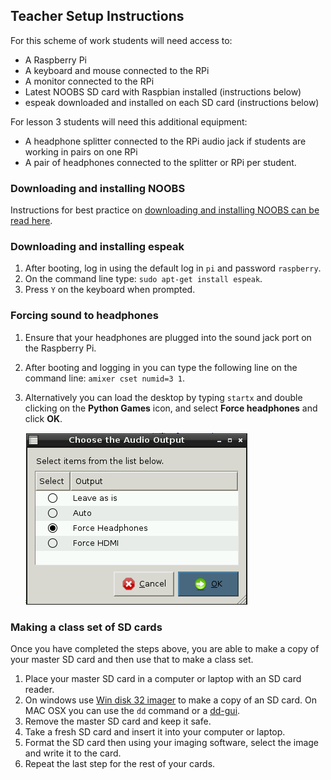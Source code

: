 ## Teacher Setup Instructions

For this scheme of work students will need access to:

- A Raspberry Pi
- A keyboard and mouse connected to the RPi
- A monitor connected to the RPi
- Latest NOOBS SD card with Raspbian installed (instructions below)
- espeak downloaded and installed on each SD card (instructions below)

For lesson 3 students will need this additional equipment:

- A headphone splitter connected to the RPi audio jack if students are working in pairs on one RPi
- A pair of headphones connected to the splitter or RPi per student.


### Downloading and installing NOOBS

Instructions for best practice on [downloading and installing NOOBS can be read here](https://github.com/raspberrypi/documentation/blob/master/installation/noobs.md).


### Downloading and installing espeak

1. After booting, log in using the default log in `pi` and password `raspberry`.
2. On the command line type: `sudo apt-get install espeak`.
3. Press `Y` on the keyboard when prompted.


### Forcing sound to headphones

1. Ensure that your headphones are plugged into the sound jack port on the Raspberry Pi.
2. After booting and logging in you can type the following line on the command line: `amixer cset numid=3 1`.
3. Alternatively you can load the desktop by typing `startx` and double clicking on the **Python Games** icon, and select **Force headphones** and click **OK**.

	![](Lesson-3/audio_output.png)
	
### Making a class set of SD cards

Once you have completed the steps above, you are able to make a copy of your master SD card and then use that to make a class set.

1. Place your master SD card in a computer or laptop with an SD card reader. 
2. On windows use [Win disk 32 imager](http://sourceforge.net/projects/win32diskimager/) to make a copy of an SD card. On MAC OSX you can use the `dd` command or a [dd-gui](http://www.gingerbeardman.com/dd-gui/).
3. Remove the master SD card and keep it safe.
4. Take a fresh SD card and insert it into your computer or laptop. 
5. Format the SD card then using your imaging software, select the image and write it to the card.
6. Repeat the last step for the rest of your cards. 